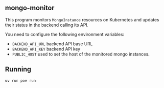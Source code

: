 mongo-monitor
---

This program monitors `MongoInstance` resources on Kubernetes and updates their status in the
backend calling its API.

You need to configure the following environment variables:

* `BACKEND_API_URL` backend API base URL
* `BACKEND_API_KEY` backend API key
* `PUBLIC_HOST` used to set the host of the monitored mongo instances.

## Running

```bash
uv run poe run
```
